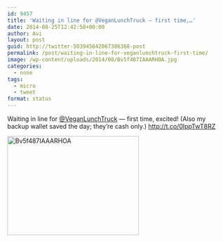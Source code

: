 ```yaml
---
id: 9457
title: 'Waiting in line for @VeganLunchTruck — first time,…'
date: 2014-08-25T12:42:58+00:00
author: Avi
layout: post
guid: http://twitter-503945642067386368-post
permalink: /post/waiting-in-line-for-veganlunchtruck-first-time/
image: /wp-content/uploads/2014/08/Bv5f487IAAARHOA.jpg
categories:
  - none
tags:
  - micro
  - tweet
format: status
---
```

Waiting in line for [@VeganLunchTruck](http://twitter.com/VeganLunchTruck) — first time, excited! (Also my backup wallet saved the day; they’re cash only.) http://t.co/0IppTwT8RZ

<img width="300" height="225" src="http://aviflax.com/wp-content/uploads/2014/08/Bv5f487IAAARHOA-300x225.jpg" class="attachment-medium" alt="Bv5f487IAAARHOA" />